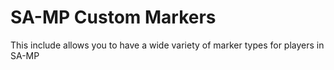 # SA-MP Custom Markers
This include allows you to have a wide variety of marker types for players in SA-MP 
